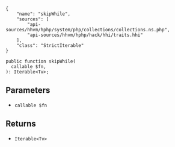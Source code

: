 ``` yamlmeta
{
    "name": "skipWhile",
    "sources": [
        "api-sources/hhvm/hphp/system/php/collections/collections.ns.php",
        "api-sources/hhvm/hphp/hack/hhi/traits.hhi"
    ],
    "class": "StrictIterable"
}
```




``` Hack
public function skipWhile(
  callable $fn,
): Iterable<Tv>;
```




## Parameters




+ ` callable $fn `




## Returns




* ` Iterable<Tv> `
<!-- HHAPIDOC -->
